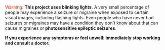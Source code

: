 <span style="color: #ff3103">Warning:</span> **This project uses blinking lights.** A very small percentage of people may experience a seizure or migraine when exposed to certain visual images, including flashing lights. Even people who have never had seizures or migraines may have a condition they don't know about that can cause migraines or **photosensitive epileptic seizures**.

**If you experience any symptoms or feel unwell: immediately stop working and consult a doctor.**
